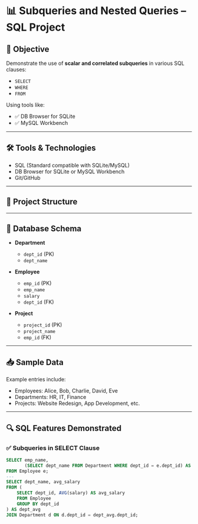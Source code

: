 
# 📊 Subqueries and Nested Queries – SQL Project

## 🎯 Objective
Demonstrate the use of **scalar and correlated subqueries** in various SQL clauses:  
- `SELECT`
- `WHERE`
- `FROM`

Using tools like:
- ✅ DB Browser for SQLite
- ✅ MySQL Workbench

---

## 🛠️ Tools & Technologies
- SQL (Standard compatible with SQLite/MySQL)
- DB Browser for SQLite or MySQL Workbench
- Git/GitHub

---

## 📁 Project Structure


---

## 🧱 Database Schema

- **Department**
  - `dept_id` (PK)
  - `dept_name`

- **Employee**
  - `emp_id` (PK)
  - `emp_name`
  - `salary`
  - `dept_id` (FK)

- **Project**
  - `project_id` (PK)
  - `project_name`
  - `emp_id` (FK)

---

## 📥 Sample Data

Example entries include:
- Employees: Alice, Bob, Charlie, David, Eve
- Departments: HR, IT, Finance
- Projects: Website Redesign, App Development, etc.

---

## 🔍 SQL Features Demonstrated

### ✅ Subqueries in SELECT Clause
```sql
SELECT emp_name, 
       (SELECT dept_name FROM Department WHERE dept_id = e.dept_id) AS department
FROM Employee e;
---
SELECT dept_name, avg_salary
FROM (
    SELECT dept_id, AVG(salary) AS avg_salary
    FROM Employee
    GROUP BY dept_id
) AS dept_avg
JOIN Department d ON d.dept_id = dept_avg.dept_id;
